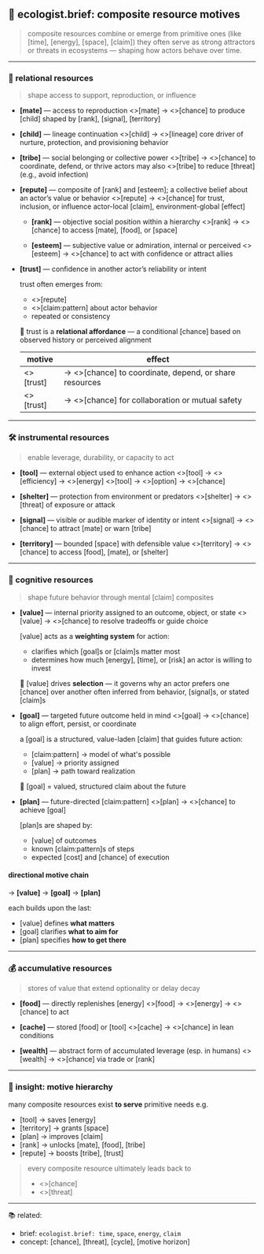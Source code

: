 ## 🧬 ecologist.brief: composite resource motives

> composite resources combine or emerge from primitive ones (like [time], [energy], [space], [claim])
> they often serve as strong attractors or threats in ecosystems — shaping how actors behave over time.

---

### 🤝 relational resources
> shape access to support, reproduction, or influence

- **[mate]** — access to reproduction
  <<gain>>[mate] → <<gain>>[chance] to produce [child]
  shaped by [rank], [signal], [territory]

- **[child]** — lineage continuation
  <<save>>[child] → <<save>>[lineage]
  core driver of nurture, protection, and provisioning behavior

- **[tribe]** — social belonging or collective power
  <<gain>>[tribe] → <<gain>>[chance] to coordinate, defend, or thrive
  actors may also <<drop>>[tribe] to reduce [threat] (e.g., avoid infection)

- **[repute]** — composite of [rank] and [esteem]; a collective belief about an actor’s value or behavior
  <<lift>>[repute] → <<gain>>[chance] for trust, inclusion, or influence
  actor-local [claim], environment-global [effect]

  - **[rank]** — objective social position within a hierarchy
    <<lift>>[rank] → <<gain>>[chance] to access [mate], [food], or [space]

  - **[esteem]** — subjective value or admiration, internal or perceived
    <<gain>>[esteem] → <<gain>>[chance] to act with confidence or attract allies


- **[trust]** — confidence in another actor’s reliability or intent

  trust often emerges from:
  - <<lift>>[repute]
  - <<save>>[claim:pattern] about actor behavior
  - repeated <interaction> or <signal> consistency

  📌 trust is a **relational affordance** —
  a conditional [chance] based on observed history or perceived alignment

  | motive           | effect                                                        |
  |------------------|---------------------------------------------------------------|
  | <<gain>>[trust]  | → <<gain>>[chance] to coordinate, depend, or share resources  |
  | <<drop>>[trust]  | → <<drop>>[chance] for collaboration or mutual safety         |

---

### 🛠️ instrumental resources
> enable leverage, durability, or capacity to act

- **[tool]** — external object used to enhance action
  <<gain>>[tool] → <<lift>>[efficiency] → <<save>>[energy]
  <<gain>>[tool] → <<gain>>[option] → <<gain>>[chance]

- **[shelter]** — protection from environment or predators
  <<save>>[shelter] → <<drop>>[threat] of exposure or attack

- **[signal]** — visible or audible marker of identity or intent
  <<lift>>[signal] → <<gain>>[chance] to attract [mate] or warn [tribe]

- **[territory]** — bounded [space] with defensible value
  <<save>>[territory] → <<gain>>[chance] to access [food], [mate], or [shelter]

---

### 🧠 cognitive resources
> shape future behavior through mental [claim] composites

- **[value]** — internal priority assigned to an outcome, object, or state
  <<gain>>[value] → <<gain>>[chance] to resolve tradeoffs or guide choice

  [value] acts as a **weighting system** for action:
  - clarifies which [goal]s or [claim]s matter most
  - determines how much [energy], [time], or [risk] an actor is willing to invest

  📌 [value] drives **selection** — it governs why an actor prefers one [chance] over another
  often inferred from behavior, [signal]s, or stated [claim]s


- **[goal]** — targeted future outcome held in mind
  <<gain>>[goal] → <<gain>>[chance] to align effort, persist, or coordinate

  a [goal] is a structured, value-laden [claim] that guides future action:
  - [claim:pattern] → model of what's possible
  - [value] → priority assigned
  - [plan] → path toward realization

  📌 [goal] = valued, structured claim about the future


- **[plan]** — future-directed [claim:pattern]
  <<gain>>[plan] → <<gain>>[chance] to achieve [goal]

  [plan]s are shaped by:
  - [value] of outcomes
  - known [claim:pattern]s of steps
  - expected [cost] and [chance] of execution


#### directional motive chain
→ **[value]** → **[goal]** → **[plan]**

each builds upon the last:
- [value] defines **what matters**
- [goal] clarifies **what to aim for**
- [plan] specifies **how to get there**


---

### 💰 accumulative resources
> stores of value that extend optionality or delay decay

- **[food]** — directly replenishes [energy]
  <<gain>>[food] → <<gain>>[energy] → <<gain>>[chance] to act

- **[cache]** — stored [food] or [tool]
  <<gain>>[cache] → <<save>>[chance] in lean conditions

- **[wealth]** — abstract form of accumulated leverage (esp. in humans)
  <<gain>>[wealth] → <<gain>>[chance] via trade or [rank]

---

### 🔁 insight: motive hierarchy

many composite resources exist **to serve** primitive needs
e.g.
- [tool] → saves [energy]
- [territory] → grants [space]
- [plan] → improves [claim]
- [rank] → unlocks [mate], [food], [tribe]
- [repute] → boosts [tribe], [trust]

> every composite resource ultimately leads back to
> - <<gain>>[chance]
> - <<drop>>[threat]

---

📚 related:
- brief: `ecologist.brief: time`, `space`, `energy`, `claim`
- concept: [chance], [threat], [cycle], [motive horizon]
